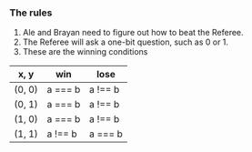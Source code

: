 ### The rules

1. Ale and Brayan need to figure out how to beat the Referee.
2. The Referee will ask a one-bit question, such as 0 or 1.
3. These are the winning conditions

| x, y | win | lose | 
|---|---|---|
| (0, 0) | a === b | a !== b |
| (0, 1) | a === b | a !== b |
| (1, 0) | a === b | a !== b |
| (1, 1) | a !== b | a === b |
